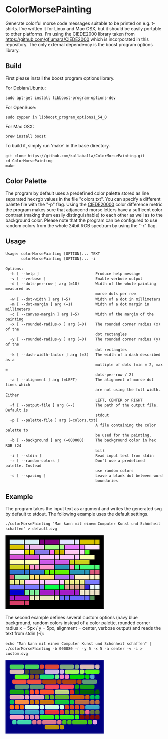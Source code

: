 ColorMorsePainting
============

Generate colorful morse code messages suitable to be printed on e.g. t-shirts.
I've written it for Linux and Mac OSX, but it should be easily portable to other platforms. 
I'm using the CIEDE2000 library taken from https://github.com/gfiumara/CIEDE2000 which is incorporated in this repository.
The only external dependency is the boost program options library.

## Build

First please install the boost program options library.

For Debian/Ubuntu:

    sudo apt-get install libboost-program-options-dev

For OpenSuse:

    sudo zypper in libboost_program_options1_54_0

For Mac OSX:

    brew install boost

To build it, simply run 'make' in the base directory.

    git clone https://github.com/kallaballa/ColorMorsePainting.git
    cd ColorMorsePainting
    make

## Color Palette

The program by default uses a predefined color palette stored as line separated hex rgb values in the file "colors.txt".
You can specify a different palette file with the "-p" flag. 
Using the [CIEDE20000](https://en.wikipedia.org/wiki/Color_difference#CIEDE2000) color difference metric the program makes
sure that adjancend morse letters have a sufficent color contrast (making them easily distinguishable) to each other as well
as to the background color.
Please note that the program can be configured to use random colors from the whole 24bit RGB spectrum by using the "-r" flag.

## Usage

    Usage: colorMorsePainting [OPTION]... TEXT
           colorMorsePainting [OPTION]... -i
    
    Options:
      -h [ --help ]                         Produce help message
      -v [ --verbose ]                      Enable verbose output
      -d [ --dots-per-row ] arg (=18)       Width of the whole painting measured as
                                            morse dots per row
      -w [ --dot-width ] arg (=5)           Width of a dot in millimeters
      -m [ --dot-margin ] arg (=1)          Width of a dot margin in millimeters
      -c [ --canvas-margin ] arg (=5)       Width of the margin of the painting
      -x [ --rounded-radius-x ] arg (=0)    The rounded corner radius (x) of the 
                                            dot rectangles
      -y [ --rounded-radius-y ] arg (=0)    The rounded corner radius (y) of the 
                                            dot rectangles
      -k [ --dash-width-factor ] arg (=3)   The width of a dash described as a 
                                            multiple of dots (min = 2, max = 
                                            dots-per-row / 2)
      -a [ --alignment ] arg (=LEFT)        The alignment of morse dot lines which 
                                            are not using the full width. Either 
                                            LEFT, CENTER or RIGHT
      -f [ --output-file ] arg (=-)         The path of the output file. Default is
                                            stdout
      -p [ --palette-file ] arg (=colors.txt)
                                            A file containing the color palette to 
                                            be used for the painting.
      -b [ --background ] arg (=000000)     The background color in hex RGB (24 
                                            bit)
      -i [ --stdin ]                        Read input text from stdin
      -r [ --random-colors ]                Don't use a predefined palette. Instead
                                            use random colors
      -s [ --spacing ]                      Leave a blank dot between word 
                                            boundaries

## Example

The program takes the input text as argument and writes the generated svg by default to stdout. The following example uses the default settings.

    ./colorMorsePainting "Man kann mit einem Computer Kunst und Schönheit schaffen" > default.svg 

![Morse Painting: Kunst und Schönheit (default options)](https://github.com/kallaballa/ColorMorsePainting/raw/master/example/default.png "Morse Painting: Kunst und Schönheit (default options)")

The second example defines several custom options (navy blue background, random colors instead of a color palette, rounded corner radius x = 5px / y = 5px, alignment = center, verbose output) and reads the text from stdin (-i):

    echo "Man kann mit einem Computer Kunst und Schönheit schaffen" | ./colorMorsePainting -b 000080 -r -y 5 -x 5 -a center -v -i > custom.svg

![Morse Painting: Kunst und Schönheit (custom options)](https://github.com/kallaballa/ColorMorsePainting/raw/master/example/custom.png "Morse Painting: Kunst und Schönheit (custom options)")

